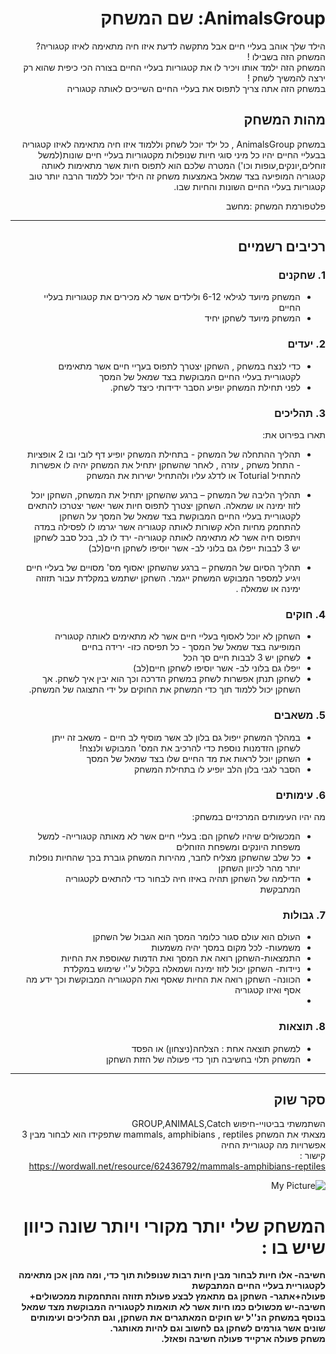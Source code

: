 
<div dir='rtl' lang='he'>

# AnimalsGroup: שם המשחק

  הילד שלך אוהב בעליי חיים אבל מתקשה לדעת איזו חיה מתאימה לאיזו קטגוריה? המשחק הזה בשבילו ! \
  המשחק הזה ילמד אותו ויכיר לו את קטגוריות בעליי החיים בצורה הכי כיפית שהוא רק ירצה להמשיך לשחק ! \
  במשחק הזה אתה צריך לתפוס את בעליי החיים השייכים לאותה קטגוריה
 

## מהות המשחק

במשחק AnimalsGroup , כל ילד יוכל לשחק וללמוד איזו חיה מתאימה לאיזו קטגוריה בבעליי החיים
יהיו כל מיני סוגי חיות שנופלות מקטגוריות בעליי חיים שונות(למשל זוחלים,יונקים,עופות וכו')
המטרה שלכם הוא לתפוס חיות אשר מתאימות לאותה קטגוריה המופיעה בצד שמאל
באמצעות משחק זה הילד יוכל ללמוד הרבה יותר טוב קטגוריות בעליי החיים השונות והחיות שבו.

פלטפורמת המשחק  :מחשב 



---


## רכיבים רשמיים



### 1. שחקנים

* המשחק מיועד לגילאי 6-12 ולילדים אשר לא מכירים את קטגוריות בעליי החיים
* המשחק מיועד לשחקן יחיד

### 2. יעדים

* כדי לנצח במשחק , השחקן יצטרך לתפוס בעךיי חיים אשר מתאימים לקטגוריית בעליי החיים המבוקשת בצד שמאל של המסך
* לפני תחילת המשחק יופיע הסבר ידידותי כיצד לשחק.


### 3. תהליכים

תארו בפירוט את:

* תהליך ההתחלה של המשחק - בתחילת המשחק יופיע דף לובי ובו 2 אופציות - התחל משחק , עזרה , לאחר שהשחקן יתחיל את המשחק יהיה לו אפשרות להתחיל Toturial או לדלג עליו ולהתחיל ישירות את המשחק 
*	תהליך הליבה של המשחק –
  ברגע שהשחקן יתחיל את המשחק, השחקן יוכל לזוז ימינה או שמאלה.
 	השחקן יצטרך לתפוס חיות אשר יאשר יצטרכו להתאים לקטגוריית בעליי החיים המבוקשת בצד שמאל של המסך
 	על השחקן להתחמק מחיות הלא קשורות לאותה קטגוריה אשר יגרמו לו לפסילה
 	במדה ויתפוס חיה אשר לא מתאימה לאותה קטגוריה- ירד לו לב,
 	בכל סבב לשחקן יש 3 לבבות
 	ייפלו גם בלוני לב- אשר יוסיפו לשחקן חיים(לב)
 	
*	תהליך הסיום של המשחק – ברגע שהשחקן יאסוף מס' מסויים של בעליי חיים ויגיע למספר המבוקש המשחק ייגמר.
  השחקן ישתמש במקלדת עבור תזוזה ימינה או שמאלה .

### 4. חוקים

* השחקן לא יוכל לאסוף בעליי חיים אשר לא מתאימים לאותה קטגוריה המופיעה בצד שמאל של המסך - כל תפיסה כזו- ירידה בחיים
* לשחקן יש 3 לבבות חיים סך הכל
* ייפלו גם בלוני לב- אשר יוסיפו לשחקן חיים(לב)
* לשחקן תנתן אפשרות לשחק במשחק הדרכה וכך הוא יבין איך לשחק.
  אך השחקן יכול ללמוד תוך כדי המשחק את החוקים על ידי התצוגה של המשחק.


### 5. משאבים

* במהלך המשחק ייפול גם בלון לב אשר מוסיף לב חיים - משאב זה ייתן לשחקן הזדמנות נוספת כדי להרכיב את המס' המבוקש ולנצח!
* השחקן יוכל לראות את מד החיים שלו בצד שמאל של המסך
* הסבר לגבי בלון הלב יופיע לו בתחילת המשחק

### 6. עימותים

מה יהיו העימותים המרכזיים במשחק:

* המכשולים שיהיו לשחקן הם: בעליי חיים אשר לא מאותה קטגורייה- למשל משפחת היונקים ומשפחת הזוחלים
* כל שלב שהשחקן מצליח לחבר, מהירות המשחק גוברת בכך שהחיות נופלות יותר מהר לכיוון השחקן
* הדילמה של השחקן תהיה באיזו חיה לבחור כדי להתאים לקטגוריה המתבקשת 


### 7. גבולות

* העולם הוא עולם סגור כלומר המסך הוא הגבול של השחקן
* משמעות- לכל מקום במסך יהיה משמעות
* התמצאות-השחקן רואה את המסך ואת הדמות שאוספת את החיות
* ניידות- השחקן יכול לזוז ימינה ושמאלה בקלול ע''י שימוש במקלדת
* הכוונה- השחקן רואה את החיות שאסף ואת הקטגוריה המבוקשת וכך ידע מה אסף ואיזו קטגוריה
* 
  


### 8. תוצאות

* למשחק תוצאה אחת : הצלחה(ניצחון) או הפסד
* המשחק תלוי בחשיבה תוך כדי פעולה של הזזת השחקן

---

## סקר שוק

השתמשתי בביטויי-חיפוש GROUP,ANIMALS,Catch \
מצאתי את המשחק mammals, amphibians , reptiles	 שתפקידו הוא לבחור מבין 3 אפשרויות מה קטגוריית החיה \
קישור : \
https://wordwall.net/resource/62436792/mammals-amphibians-reptiles

![My Picture](https://i.ibb.co/t8xXzLY/ANIMALSGROUP.jpg)





# המשחק שלי יותר מקורי ויותר שונה כיוון שיש בו :

**חשיבה- אלו חיות לבחור מבין חיות רבות שנופלות תוך כדי, ומה מהן אכן מתאימה לקטגוריית בעליי החיים המתבקשת \
  פעולה+אתגר- השחקן גם מתאמץ לבצע פעולת תזוזה והתחמקות ממכשולים+ חשיבה-יש מכשולים כמו חיות אשר לא תואמות לקטגוריה המבוקשת מצד שמאל \
בנוסף במשחק הנ''ל יש חוקים המאתגרים את השחקן, וגם תהליכים ועימותים שונים אשר גורמים לשחקן גם לחשוב וגם להיות מאותגר. \
משחק פעולה ארקייד פעולה חשיבה ופאזל.**




</div>
